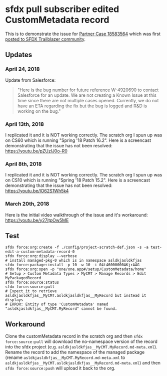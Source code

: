 # sfdx pull subscriber edited CustomMetadata record

This is to demonstrate the issue for [Partner Case 18583564][1]
which was first [posted to SFDX Trailblazer community][2].

[1]: https://partners.salesforce.com/partnerCaseDetails?id=5000M00000jth6JQAQ
[2]: https://success.salesforce.com/0D53A00003TuBxk

## Updates

### April 24, 2018

Update from Salesforce:

> "Here is the bug number for future reference W-4920690 to contact Salesforce for an update. We are not creating a Known Issue at this time since there are not multiple cases opened. Currently, we do not have an ETA regarding the fix but the bug is logged and R&D is working on the bug."

### April 13th, 2018

I replicated it and it is NOT working correctly. The scratch org I spun up was on CS60 which is
running "Spring '18 Patch 16.2". Here is a screencast demonstrating that the issue has not been
resolved: https://youtu.be/pZUzlJ0o-R0

### April 8th, 2018

I replicated it and it is NOT working correctly. The scratch org I spun up was on CS10 which is
running "Spring '18 Patch 15.2". Here is a screencast demonstrating that the issue has not been
resolved: https://youtu.be/lO62S1Wh5k4

### March 20th, 2018

Here is the initial video walkthrough of the issue and it's workaround: https://youtu.be/y27jtpOw5ME

## Test

```
sfdx force:org:create -f ./config/project-scratch-def.json -s -a test-edit-a-custom-metadata-record-0
sfdx force:org:display --verbose
# install managed-pkg-0 which is in namespace asldkjasldkfjas
sfdx force:package:install -p 10 -w 10 -i 04t46000000AKjrAAG
sfdx force:org:open -p "one/one.app#/setup/CustomMetadata/home"
# Setup > Custom Metadata Types > MyCMT > Manage Records > Edit MyPackagedRecord
sfdx force:source:status
sfdx force:source:pull
# Expect it to retrieve asldkjasldkfjas__MyCMT.asldkjasldkfjas__MyRecord but instead it displays
# ERROR: Entity of type 'CustomMetadata' named "asldkjasldkfjas__MyCMT.MyRecord" cannot be found.
```

## Workaround

Clone the customMetadata record in the scratch org and then `sfdx force:source:pull` will download the no-namespace version of the record into the sfdx project (e.g. `asldkjasldkfjas__MyCMT.MyRecord.md-meta.xml`). Rename the record to add the namespace of the managed package (rename `asldkjasldkfjas__MyCMT.MyRecord.md-meta.xml` to `asldkjasldkfjas__MyCMT.asldkjasldkfjas__MyRecord.md-meta.xml`) and then `sfdx force:source:push` will upload it back to the org.
